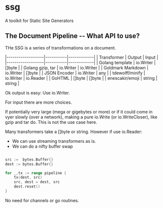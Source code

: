 # ssg
A toolkit for Static Site Generators


## The Document Pipeline -- What API to use?

THe SSG is a series of transformations on a document.

|-------------------|-----------|-------------|
| Transformer       | Output    | Input       |
|-------------------|-----------|-------------|
| Golang template   | io.Writer | []byte      |
| Golang gzip, tar  | io.Writer | io.Writer   |
| Goldmark Markdown | io.Writer | []byte      |
| JSON Encoder      | io.Writer | any         |
| tdewolff/minify   | io.Writer | io.Reader   |
| GoHTML            | []byte    | []byte      | 
| enescakir/emoji   | string    | string      |


Ok output is easy: Use io.Writer.

For input there are more choices.

If potentially very large (mega or gigebytes or more) or if it could come in vyer slowly (over a network), making a pure io.Write (or io.WriteCloser), like gzip and tar do.   This is not the use case here.

Many transformers take a []byte or string.  However if use io.Reader:

* We can use streaming transformers as is.
* We can do a nifty buffer swap

```go

src :=  bytes.Buffer{}
dest := bytes.Buffer{}

for _,tx := range pipeline {
	tx(dest, src)
	src, dest = dest, src
	dest.reset()
}
```

No need for channels or go routines.


